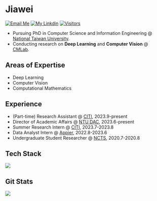 # Jiawei

[![Email Me](https://img.shields.io/badge/Email%20Me-EA4335?logo=Gmail&logoColor=white&style=for-the-badge)](mailto:jw.liao1209@gmail.com)
[![My Linkdin](https://img.shields.io/badge/My%20Linkedin-%230077B5?logo=linkedin&logoColor=white&style=for-the-badge)](https://www.linkedin.com/in/jwliao1209/)
[![Visitors](https://api.visitorbadge.io/api/visitors?path=https%3A%2F%2Fgithub.com%2FJia-wei-liao&label=VISITORS&labelColor=%23dce775&countColor=%23697689)](https://visitorbadge.io/status?path=https%3A%2F%2Fgithub.com%2Fjwliao1209)

- Pursuing PhD in Computer Science and Information Engineering @ [National Taiwan University](https://www.csie.ntu.edu.tw/).  
- Conducting research on **Deep Learning** and **Computer Vision** @ [CMLab](https://www.cmlab.csie.ntu.edu.tw/new_cml_website/index.php).  


## Areas of Expertise

- Deep Learning 
- Computer Vision 
- Computational Mathematics


## Experience
- (Part-time) Research Assistant @ [CITI](https://www.citi.sinica.edu.tw/), 2023.9-present
- Director of Academic Affairs @ [NTU DAC](https://ntudac.com/), 2023.6-present
- Summer Research Intern @ [CITI](https://www.citi.sinica.edu.tw/), 2023.7-2023.8
- Data Analyst Intern @ [Appier](https://www.appier.com/zh-tw/), 2022.8-2023.6
- Undergraduate Student Researcher @ [NCTS](https://ncts.ntu.edu.tw/), 2020.7-2020.8


## Tech Stack

<p align="left">
  <a href="https://skillicons.dev">
    <img src="https://skillicons.dev/icons?i=py,matlab,pytorch,tensorflow,sklearn,c,vscode,git,github"/>
  </a>
</p>


## Git Stats

<p align="left">
  <a href="https://github.com/jwliao1209">
    <img src="https://github-stats-alpha.vercel.app/api?username=jwliao1209&cc=22272e&tc=37BCF6&ic=fff&bc=0000">
  </a>
</p>
